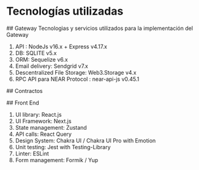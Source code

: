 # Tecnologías utilizadas

## Gateway
Tecnologìas y servicios utilizados para la implementación del Gateway

1. API : NodeJs v16.x + Express v4.17.x
2. DB: SQLITE v5.x
3. ORM: Sequelize v6.x
4. Email delivery: Sendgrid v7.x
5. Descentralized File Storage: Web3.Storage v4.x
6. RPC API para NEAR Protocol : near-api-js v0.45.1
   
## Contractos
   
## Front End
1. UI library: React.js
2. UI Framework: Next.js
3. State management: Zustand
4. API calls: React Query
5. Design System: Chakra UI / Chakra UI Pro with Emotion
6. Unit testing: Jest with Testing-Library
7. Linter: ESLint
8. Form management: Formik / Yup



